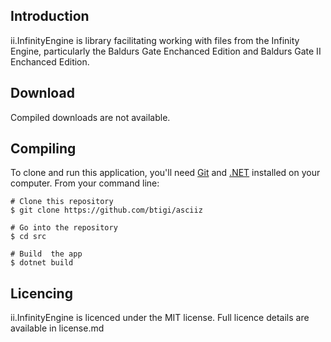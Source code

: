 ## Introduction

ii.InfinityEngine is library facilitating working with files from the Infinity Engine, particularly the Baldurs Gate Enchanced Edition and Baldurs Gate II Enchanced Edition.

## Download

Compiled downloads are not available.

## Compiling

To clone and run this application, you'll need [Git](https://git-scm.com) and [.NET](https://dotnet.microsoft.com/) installed on your computer. From your command line:

```
# Clone this repository
$ git clone https://github.com/btigi/asciiz

# Go into the repository
$ cd src

# Build  the app
$ dotnet build
```

## Licencing

ii.InfinityEngine is licenced under the MIT license. Full licence details are available in license.md